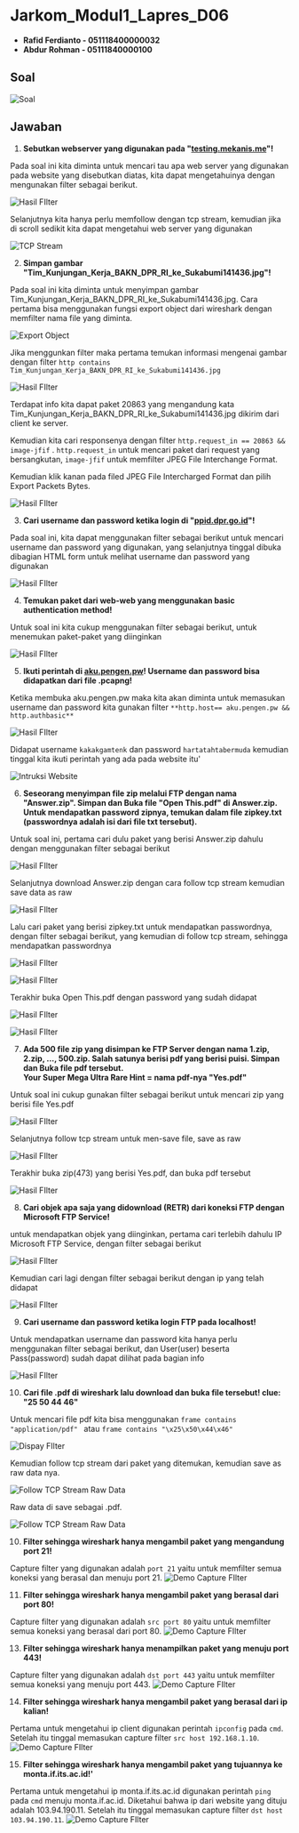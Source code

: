 # Jarkom_Modul1_Lapres_D06

 - **Rafid Ferdianto - 051118400000032**
 - **Abdur Rohman - 05111840000100**

## Soal
![Soal](https://github.com/Raferto/Jarkom_Modul1_Lapres_D06/blob/main/images/image1.png)

## Jawaban

 1. **Sebutkan webserver yang digunakan pada "[testing.mekanis.me](http://testing.mekanis.me/)"!**

Pada soal ini kita diminta untuk mencari tau apa web server yang digunakan pada website yang disebutkan diatas, kita dapat mengetahuinya dengan mengunakan filter sebagai berikut.

![Hasil FIlter](https://github.com/Raferto/Jarkom_Modul1_Lapres_D06/blob/main/images/s1.1.png)

Selanjutnya kita hanya perlu memfollow dengan tcp stream, kemudian jika di scroll sedikit kita dapat mengetahui web server yang digunakan

![TCP Stream](https://github.com/Raferto/Jarkom_Modul1_Lapres_D06/blob/main/images/s1.2.png)

2. **Simpan gambar "Tim_Kunjungan_Kerja_BAKN_DPR_RI_ke_Sukabumi141436.jpg"!**

Pada soal ini kita diminta untuk menyimpan gambar Tim_Kunjungan_Kerja_BAKN_DPR_RI_ke_Sukabumi141436.jpg.
Cara pertama bisa menggunakan fungsi export object dari wireshark dengan memfilter nama file yang diminta.

![Export Object](https://github.com/Raferto/Jarkom_Modul1_Lapres_D06/blob/main/images/images25.jpg)

Jika menggunkan filter maka pertama temukan informasi mengenai gambar dengan filter `http contains Tim_Kunjungan_Kerja_BAKN_DPR_RI_ke_Sukabumi141436.jpg` 

![Hasil FIlter](https://github.com/Raferto/Jarkom_Modul1_Lapres_D06/blob/main/images/image26.jpg)

Terdapat info kita dapat paket 20863 yang mengandung kata Tim_Kunjungan_Kerja_BAKN_DPR_RI_ke_Sukabumi141436.jpg dikirim dari client ke server. 

Kemudian kita cari responsenya dengan filter `http.request_in == 20863 && image-jfif` .  `http.request_in` untuk mencari paket dari request yang bersangkutan, `image-jfif` untuk memfilter JPEG File Interchange Format.

Kemudian klik kanan pada filed JPEG File Intercharged Format dan pilih Export Packets Bytes.

![Hasil FIlter](https://github.com/Raferto/Jarkom_Modul1_Lapres_D06/blob/main/images/image27.jpg)

3.  **Cari username dan password ketika login di "[ppid.dpr.go.id](http://ppid.dpr.go.id/)"!**

Pada soal ini, kita dapat menggunakan filter sebagai berikut untuk mencari username dan password yang digunakan, yang selanjutnya tinggal dibuka dibagian HTML form untuk melihat username dan password yang digunakan

![Hasil FIlter](https://github.com/Raferto/Jarkom_Modul1_Lapres_D06/blob/main/images/s3.png)
    

4. **Temukan paket dari web-web yang menggunakan basic authentication method!**

Untuk soal ini kita cukup menggunakan filter sebagai berikut, untuk menemukan paket-paket yang diinginkan

![Hasil FIlter](https://github.com/Raferto/Jarkom_Modul1_Lapres_D06/blob/main/images/s4.png)

5. **Ikuti perintah di [aku.pengen.pw](http://aku.pengen.pw/)! Username dan password bisa didapatkan dari file .pcapng!**

Ketika membuka aku.pengen.pw maka kita akan diminta untuk memasukan username dan password kita gunakan filter `**http.host== aku.pengen.pw && http.authbasic**
`

![Hasil FIlter](https://github.com/Raferto/Jarkom_Modul1_Lapres_D06/blob/main/images/image28.jpg)

Didapat username  `kakakgamtenk` dan password `hartatahtabermuda`
kemudian tinggal kita ikuti perintah yang ada pada website itu'

![Intruksi Website](https://github.com/Raferto/Jarkom_Modul1_Lapres_D06/blob/main/images/image7.png)

6. **Seseorang menyimpan file zip melalui FTP dengan nama "Answer.zip". Simpan dan Buka file "Open This.pdf" di Answer.zip. Untuk mendapatkan password zipnya, temukan dalam file zipkey.txt (passwordnya adalah isi dari file txt tersebut).**

Untuk soal ini, pertama cari dulu paket yang berisi Answer.zip dahulu dengan menggunakan filter sebagai berikut

![Hasil FIlter](https://github.com/Raferto/Jarkom_Modul1_Lapres_D06/blob/main/images/s6.1.png)

Selanjutnya download Answer.zip dengan cara follow tcp stream kemudian save data as raw

![Hasil FIlter](https://github.com/Raferto/Jarkom_Modul1_Lapres_D06/blob/main/images/s6.2.png)

Lalu cari paket yang berisi zipkey.txt untuk mendapatkan passwordnya, dengan filter sebagai berikut, yang kemudian di follow tcp stream, sehingga mendapatkan passwordnya

![Hasil FIlter](https://github.com/Raferto/Jarkom_Modul1_Lapres_D06/blob/main/images/s6.3.png)

![Hasil FIlter](https://github.com/Raferto/Jarkom_Modul1_Lapres_D06/blob/main/images/s6.4.png)

Terakhir buka Open This.pdf dengan password yang sudah didapat

![Hasil FIlter](https://github.com/Raferto/Jarkom_Modul1_Lapres_D06/blob/main/images/s6.5.png)

![Hasil FIlter](https://github.com/Raferto/Jarkom_Modul1_Lapres_D06/blob/main/images/s6.6.png)
    
7. **Ada 500 file zip yang disimpan ke FTP Server dengan nama 1.zip, 2.zip, ..., 500.zip. Salah satunya berisi pdf yang berisi puisi. Simpan dan Buka file pdf tersebut.  
    Your Super Mega Ultra Rare Hint = nama pdf-nya "Yes.pdf"**

Untuk soal ini cukup gunakan filter sebagai berikut untuk mencari zip yang berisi file Yes.pdf

![Hasil FIlter](https://github.com/Raferto/Jarkom_Modul1_Lapres_D06/blob/main/images/s7.1.png)

Selanjutnya follow tcp stream untuk men-save file, save as raw

![Hasil FIlter](https://github.com/Raferto/Jarkom_Modul1_Lapres_D06/blob/main/images/s7.2.png)

Terakhir buka zip(473) yang berisi Yes.pdf, dan buka pdf tersebut

![Hasil FIlter](https://github.com/Raferto/Jarkom_Modul1_Lapres_D06/blob/main/images/s7.3.png)
    
8. **Cari objek apa saja yang didownload (RETR) dari koneksi FTP dengan Microsoft FTP Service!**

untuk mendapatkan objek yang diinginkan, pertama cari terlebih dahulu IP Microsoft FTP Service, dengan filter sebagai berikut

![Hasil FIlter](https://github.com/Raferto/Jarkom_Modul1_Lapres_D06/blob/main/images/s8.1.png)

Kemudian cari lagi dengan filter sebagai berikut dengan ip yang telah didapat

![Hasil FIlter](https://github.com/Raferto/Jarkom_Modul1_Lapres_D06/blob/main/images/s8.2.png)
    
9. **Cari username dan password ketika login FTP pada localhost!**

Untuk mendapatkan username dan password kita hanya perlu menggunakan filter sebagai berikut, dan User(user) beserta Pass(password) sudah dapat dilihat pada bagian info

![Hasil FIlter](https://github.com/Raferto/Jarkom_Modul1_Lapres_D06/blob/main/images/s9.1.png)
 
10. **Cari file .pdf di wireshark lalu download dan buka file tersebut!
clue: "25 50 44 46"**

Untuk mencari file pdf kita bisa menggunakan `frame contains "application/pdf"
 ` atau `frame contains "\x25\x50\x44\x46"`
 
![Dispay FIlter](https://github.com/Raferto/Jarkom_Modul1_Lapres_D06/blob/main/images/image10.png)

Kemudian follow tcp stream dari paket yang ditemukan, kemudian save as raw data nya.

![Follow TCP Stream Raw Data](https://github.com/Raferto/Jarkom_Modul1_Lapres_D06/blob/main/images/image18.png)

Raw data di save sebagai .pdf. 

![Follow TCP Stream Raw Data](https://github.com/Raferto/Jarkom_Modul1_Lapres_D06/blob/main/images/image29.png)

10.  **Filter sehingga wireshark hanya mengambil paket yang mengandung port 21!**

Capture filter yang digunakan adalah `port 21` yaitu untuk memfilter semua koneksi yang berasal dan menuju port 21.
    ![Demo Capture FIlter](https://github.com/Raferto/Jarkom_Modul1_Lapres_D06/blob/main/images/image19.png)

11.  **Filter sehingga wireshark hanya mengambil paket yang berasal dari port 80!**

Capture filter yang digunakan adalah `src port 80` yaitu untuk memfilter semua koneksi yang berasal dari port 80.
    ![Demo Capture FIlter](https://github.com/Raferto/Jarkom_Modul1_Lapres_D06/blob/main/images/image16.png)
    
13.  **Filter sehingga wireshark hanya menampilkan paket yang menuju port 443!** 

Capture filter yang digunakan adalah `dst port 443` yaitu untuk memfilter semua koneksi yang menuju port 443.
    ![Demo Capture FIlter](https://github.com/Raferto/Jarkom_Modul1_Lapres_D06/blob/main/images/image12.png)
    
14.  **Filter sehingga wireshark hanya mengambil paket yang berasal dari ip kalian!**

Pertama untuk mengetahui ip client digunakan perintah `ipconfig` pada `cmd`.
Setelah itu tinggal memasukan capture filter `src host 192.168.1.10`.
    ![Demo Capture FIlter](https://github.com/Raferto/Jarkom_Modul1_Lapres_D06/blob/main/images/image9.png)
    
15.  **Filter sehingga wireshark hanya mengambil paket yang tujuannya ke monta.if.its.ac.id!'**

Pertama untuk mengetahui ip monta.if.its.ac.id digunakan perintah `ping` pada `cmd` menuju monta.if.ac.id. Diketahui bahwa ip dari website yang dituju adalah 103.94.190.11.
Setelah itu tinggal memasukan capture filter `dst host 103.94.190.11`.
![Demo Capture FIlter](https://github.com/Raferto/Jarkom_Modul1_Lapres_D06/blob/main/images/image24.png)

